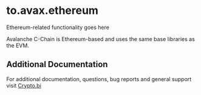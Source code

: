 # to.avax.ethereum

Ethereum-related functionality goes here

Avalanche C-Chain is Ethereum-based and uses the same base libraries as the EVM. 

## Additional Documentation

For additional documentation, questions, bug reports and general support visit [Crypto.bi](https://crypto.bi/forum/)
